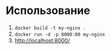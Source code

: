# Использование

1. ```docker build -t my-nginx .```
2. ```docker run -d -p 8000:80 my-nginx``` 
3. [http://localhost:8000/](http://localhost:8000/)
